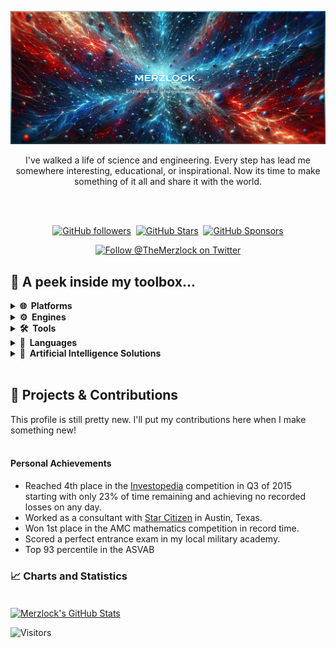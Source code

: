 <!-- Notes to self:
I'd like to incorporate some of this SVG workaround on styling someday. Here's the link:
https://pragmaticpineapple.com/adding-custom-html-and-css-to-github-readme/
I'm thinking of trying to make it entirely dynamic, just to showcase my modular design ethics. something for another day.

oh, also I signed up for CodersRank but sicne I have nothing to show yet I didn't put the widget in the profile. Here's the link
when I'm ready to find my way back there:
https://profile.codersrank.io/user/merzlock/

finally, I converted my old discord into a Merzlock account. I should probably link to it at some point... but that requires a server.
Another task for another day.

Possibly dropping Neo4j in favor of RedisGraph. Redis in general is so lightweight and seems perfect for the UAC. REDIS GRAPH is considered end of life 2025 :( but still useful 
REDIS LIMITATION: Can only handle 1/3 of the PC's available RAM before it slows down. also lacks security
Picking up docker. It's too convenient not to use, seems like an excellent way to distribute the UAC across many devices.

Languages:
Python for AI
Javascript for web

Environments:
NodeJS for backend
ReactJS for frontend

UAC:
RedisGraph for instanced data handling

-->
[![Header](https://raw.githubusercontent.com/Merzlock/merzlock/master/Images/readme_header2.png "Header")](https://github.com/Merzlock)

<p align="center">I've walked a life of science and engineering. Every step has lead me somewhere interesting, educational, or inspirational. Now its time to make something of it all and share it with the world.</p>
<br><br>
<p align="center">
  <a href="https://github.com/Merzlock"><img src="https://img.shields.io/github/followers/Merzlock?logo=GitHub&style=for-the-badge" alt="GitHub followers"></a>&nbsp; 
  <a href="https://github.com/Merzlock"><img src="https://img.shields.io/github/stars/Merzlock?logo=github&style=for-the-badge" alt="GitHub Stars"></a>&nbsp; 
  <a href="https://github.com/sponsors/Merzlock"><img src="https://img.shields.io/github/sponsors/Merzlock?color=BF4B8A&logo=githubsponsors&style=for-the-badge&label=Sponsor%20on%20Github" alt="GitHub Sponsors"></a>
</p>
<p align="center"><a href="https://twitter.com/intent/follow?screen_name=TheMerzlock" target="_blank" rel="noopener noreferrer"><img src="https://img.shields.io/twitter/follow/TheMerzlock?style=social" alt="Follow @TheMerzlock on Twitter"></a></p>



## 🔧 A peek inside my toolbox...
<details>
  <summary><b>🌐&nbsp;&nbsp;Platforms</b></summary>
  <br>I am familiar with these platforms:<br><br>
  <a href="https://www.microsoft.com"><img src="https://raw.githubusercontent.com/Merzlock/merzlock/master/Icons/Windows.svg" alt="Windows" title="Microsoft Windows" style="height:40px;"></a>&emsp;
  <a href="https://www.linux.org"><img src="https://raw.githubusercontent.com/Merzlock/merzlock/master/Icons/Ubuntu.svg" alt="Linux" title="Ubuntu/Linux" style="height:40px;"></a>&emsp;
  <a href="https://www.android.com"><img src="https://raw.githubusercontent.com/Merzlock/merzlock/master/Icons/Android.svg" alt="Android" title="Android " style="height:40px;"></a>&emsp;
  <a href="https://github.com"><img src="https://raw.githubusercontent.com/Merzlock/merzlock/master/Icons/Github.svg" alt="GitHub" title="Github" style="height:40px;"></a>&emsp;
  <a href="https://www.google.com"><img src="https://raw.githubusercontent.com/Merzlock/merzlock/master/Icons/Google.svg" alt="Google" title="Google Cloud" style="height:40px;"></a>&emsp;
  <a href="https://www.amazon.com"><img src="https://raw.githubusercontent.com/Merzlock/merzlock/master/Icons/Amazon.svg" alt="Amazon" title="Amazon Web Services" style="height:40px;"></a>&emsp;
  <a href="https://discord.com"><img src="https://raw.githubusercontent.com/Merzlock/merzlock/master/Icons/Discord.svg" alt="Discord" title="Discord Servers & Bots" style="height:40px;"></a>&emsp;
  <br><br>
</details>

<details>
  <summary><b>⚙️&nbsp;&nbsp;Engines</b></summary>
  <br>These are the only engines I currently use:<br><br>
  <a href="https://www.unrealengine.com/"><img src="https://raw.githubusercontent.com/Merzlock/merzlock/master/Icons/Unreal.svg" alt="Unreal Engine 5" title="Unreal Engine 5" style="height:40px;"></a>&emsp;
  <a class="no-tufte-underline" href="https://unity.com/"><img src="https://raw.githubusercontent.com/Merzlock/merzlock/master/Icons/Unity.svg" alt="Unity" title="Unity, but I prefer Unreal" style="height:40px;"></a>&emsp;
  <br><br>
</details>

<details>
  <summary><b>🛠️&nbsp;&nbsp;Tools</b></summary>
  <br>Programming basics:<br><br>
  <a href="https://git-scm.com/"><img src="https://raw.githubusercontent.com/Merzlock/merzlock/master/Icons/Git.svg" alt="Git" title="Git" style="height:40px;"></a>&emsp;
  <a href="https://www.jetbrains.com/pycharm/"><img src="https://raw.githubusercontent.com/Merzlock/merzlock/master/Icons/PyCharm.svg" alt="PyCharm" title="PyCharm" style="height:40px;"></a>&emsp;
  <br><br>Media editors:<br><br>
  <a href="https://www.blender.org/"><img src="https://raw.githubusercontent.com/Merzlock/merzlock/master/Icons/Blender.svg" alt="Blender" title="Blender" style="height:40px;"></a>&emsp;
  <a href="https://www.blackmagicdesign.com"><img src="https://raw.githubusercontent.com/Merzlock/merzlock/master/Icons/DaVinci.svg" alt="DaVinci Resolve" title="DaVinci Resolve" style="height:40px;"></a>&emsp;
  <a href="https://www.clipstudio.net/en"><img src="https://raw.githubusercontent.com/Merzlock/merzlock/master/Icons/CSP.png" alt="Clip Studio Paint" title="Clip Studio Paint" style="height:40px;"></a>&emsp;
  <a href="https://www.gimp.org/"><img src="https://raw.githubusercontent.com/Merzlock/merzlock/master/Icons/GIMP.svg" alt="GIMP" title="GIMP" style="height:40px;"></a>&emsp;
  <br><br>Databases:<br><br>
  <a href="https://www.postgresql.org/"><img src="https://raw.githubusercontent.com/Merzlock/merzlock/master/Icons/Postgresql.svg" alt="PostgreSQL" title="PostgreSQL" style="height:40px;;"></a>&emsp;
  <a href="https://neo4j.com/"><img src="https://raw.githubusercontent.com/Merzlock/merzlock/master/Icons/Neo4j.svg" alt="Neo4j" title="Neo4j" style="height:40px;"></a>&emsp;
  <br><br>
</details>

<details>
  <summary><b>💬&nbsp;&nbsp;Languages</b></summary>
  <br>These are the few programming languages I know:<br><br>
  <a href="https://www.python.org"><img src="https://raw.githubusercontent.com/Merzlock/merzlock/master/Icons/Python.svg" alt="Python" title="Python" style="height:40px;"></a>&emsp;
  <a href="https://developer.mozilla.org"><img src="https://raw.githubusercontent.com/Merzlock/merzlock/master/Icons/Javascript.svg" alt="JavaScript" title="JavaScript" style="height:40px;"></a>&emsp;
  <a href="https://www.java.com"><img src="https://raw.githubusercontent.com/Merzlock/merzlock/master/Icons/Java.svg" alt="Java" title="Java" style="height:40px;"></a>&emsp;
  <a href="https://docs.microsoft.com/en-us/dotnet/csharp/"><img src="https://raw.githubusercontent.com/Merzlock/merzlock/master/Icons/Csharp.svg" alt="C#" title="C#" style="height:40px;"></a>&emsp;
  <a href="https://www.w3.org/html/"><img src="https://raw.githubusercontent.com/Merzlock/merzlock/master/Icons/HTML.svg" alt="HTML" title="HTML" style="height:40px;"></a>&emsp;
  <a href="https://www.w3.org/Style/CSS/"><img src="https://raw.githubusercontent.com/Merzlock/merzlock/master/Icons/CSS.svg" alt="CSS" title="CSS" style="height:40px;"></a>&emsp;
  <br><br>
  <a href="https://github.com/Merzlock/Merzlock"><img align="center" src="https://github-readme-stats.vercel.app/api/top-langs/?username=Merzlock&title_color=ffffff&text_color=c9cacc&icon_color=2bbc8a&bg_color=1d1f21&langs_count=3" /></a>
  <br><br>
</details>

<details>
  <summary><b>🤖&nbsp;&nbsp;Artificial Intelligence Solutions</b></summary>
  <br>These are the AI solutions I work with or acknowledge:<br><br>
  <a href="https://openai.com/"><img src="https://raw.githubusercontent.com/Merzlock/merzlock/master/Icons/openai-white-logomark.svg" alt="OpenAI" title="OpenAI GPT4 & Dalle3" style="height:40px;"></a>&emsp;
  <a href="https://www.nvidia.com/en-us/ai-data-science/"><img src="https://raw.githubusercontent.com/Merzlock/merzlock/master/Icons/Nvidia.svg" alt="Nvidia" title="Nvidia AI" style="height:40px;"></a>&emsp;
  <a href="https://aws.amazon.com/machine-learning/ai-services/"><img src="https://raw.githubusercontent.com/Merzlock/merzlock/master/Icons/AWS.png" alt="Amazon" title="Amazon AWS Machine Learning" style="height:40px;"></a>&emsp;
  <a href="https://www.midjourney.com/home"><img src="https://raw.githubusercontent.com/Merzlock/merzlock/master/Icons/Midjourney.png" alt="Midjourney" title="Midjourney" style="height:40px;"></a>&emsp;
</details>
<br>

## 🌌 Projects & Contributions

This profile is still pretty new. I'll put my contributions here when I make something new!
<br><br>

#### Personal Achievements
- Reached 4th place in the [Investopedia](https://www.investopedia.com/) competition in Q3 of 2015 starting with only 23% of time remaining and achieving no recorded losses on any day.
- Worked as a consultant with [Star Citizen](https://robertsspaceindustries.com/) in Austin, Texas.
- Won 1st place in the AMC mathematics competition in record time.
- Scored a perfect entrance exam in my local military academy.
- Top 93 percentile in the ASVAB
  


### &#x1f4c8; Charts and Statistics

<br>
<a href="https://github.com/Merzlock/Merzlock">
  <img align="center" src="https://github-readme-stats.vercel.app/api?username=Merzlock&show_icons=true&line_height=27&count_private=true&title_color=ffffff&text_color=c9cacc&icon_color=2bbc8a&bg_color=1d1f21" alt="Merzlock's GitHub Stats" />
</a>

![Visitors](https://visitor-badge.laobi.icu/badge?page_id=merzlock)
